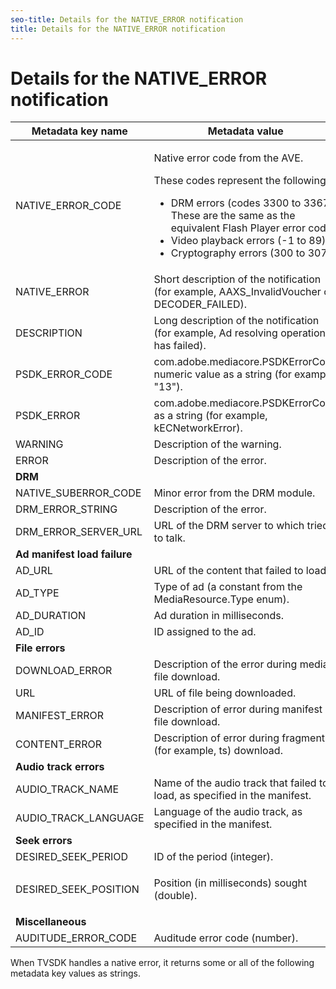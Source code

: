 ```yaml
---
seo-title: Details for the NATIVE_ERROR notification
title: Details for the NATIVE_ERROR notification
---
```


# Details for the NATIVE_ERROR notification

<table id="table_7F713B7A56024D8DA3C84E449D09CC91"> 
 <tgroup cols="2"> 
  <colspec colnum="1" colname="col1" colwidth="1.00*" /> 
  <colspec colnum="2" colname="col2" colwidth="2.27*" /> 
  <thead> 
   <tr> 
    <th colname="col1" class="entry">Metadata key name </th> 
    <th colname="col2" class="entry">Metadata value </th> 
   </tr> 
  </thead> 
  <tbody> 
   <tr> 
    <td colname="col1"><span class="codeph">NATIVE_ERROR_CODE</span> </td> 
    <td colname="col2"> <p>Native error code from the AVE. </p> <p>These codes represent the following: 
      <ul id="ul_1F33D523DDFE4CE8B4F0DC279FF7E4F8"> 
       <li id="li_07A2D9BEE6364935A61EF3BD4AB6DE27">DRM errors (codes 3300 to 3367). These are the same as the equivalent Flash Player error codes </li> 
       <li id="li_433BA22DE3504AEEB623598BB4F939FA">Video playback errors (-1 to 89) </li> 
       <li id="li_B347CB151DB94DE0A1DDEB1B33D2DABA">Cryptography errors (300 to 307) </li> 
      </ul> </p> </td> 
   </tr> 
   <tr> 
    <td colname="col1"><span class="codeph">NATIVE_ERROR</span> </td> 
    <td colname="col2">Short description of the notification (for example, <span class="codeph"> AAXS_InvalidVoucher</span> or <span class="codeph">DECODER_FAILED</span>). </td> 
   </tr> 
   <tr> 
    <td colname="col1"><span class="codeph">DESCRIPTION</span> </td> 
    <td colname="col2">Long description of the notification (for example, Ad resolving operation has failed). </td> 
   </tr> 
   <tr> 
    <td colname="col1"><span class="codeph">PSDK_ERROR_CODE</span> </td> 
    <td colname="col2"><span class="codeph">com.adobe.mediacore.PSDKErrorCode</span> numeric value as a string (for example, "13"). </td> 
   </tr> 
   <tr> 
    <td colname="col1"><span class="codeph">PSDK_ERROR</span> </td> 
    <td colname="col2"><span class="codeph">com.adobe.mediacore.PSDKErrorCode</span> as a string (for example, <span class="codeph">kECNetworkError</span>). </td> 
   </tr> 
   <tr> 
    <td colname="col1"><span class="codeph">WARNING</span> </td> 
    <td colname="col2">Description of the warning. </td> 
   </tr> 
   <tr> 
    <td colname="col1"><span class="codeph">ERROR</span> </td> 
    <td colname="col2">Description of the error. </td> 
   </tr> 
   <tr> 
    <td colname="col1"><b>DRM</b> </td> 
    <td colname="col2"></td> 
   </tr> 
   <tr> 
    <td colname="col1"><span class="codeph">NATIVE_SUBERROR_CODE</span> </td> 
    <td colname="col2">Minor error from the DRM module. </td> 
   </tr> 
   <tr> 
    <td colname="col1"><span class="codeph">DRM_ERROR_STRING</span> </td> 
    <td colname="col2">Description of the error. </td> 
   </tr> 
   <tr> 
    <td colname="col1"><span class="codeph">DRM_ERROR_SERVER_URL</span> </td> 
    <td colname="col2">URL of the DRM server to which 
     <ph conkeyref="phrases/primetime-sdk-name" /> tried to talk. </td> 
   </tr> 
   <tr> 
    <td colname="col1"><b>Ad manifest load failure</b> </td> 
    <td colname="col2"></td> 
   </tr> 
   <tr> 
    <td colname="col1"><span class="codeph">AD_URL</span> </td> 
    <td colname="col2">URL of the content that failed to load. </td> 
   </tr> 
   <tr> 
    <td colname="col1"><span class="codeph">AD_TYPE</span> </td> 
    <td colname="col2">Type of ad (a constant from the <span class="codeph">MediaResource.Type</span> enum). </td> 
   </tr> 
   <tr> 
    <td colname="col1"><span class="codeph">AD_DURATION</span> </td> 
    <td colname="col2">Ad duration in milliseconds. </td> 
   </tr> 
   <tr> 
    <td colname="col1"><span class="codeph">AD_ID</span> </td> 
    <td colname="col2">ID assigned to the ad. </td> 
   </tr> 
   <tr> 
    <td colname="col1"><b>File errors</b> </td> 
    <td colname="col2"></td> 
   </tr> 
   <tr> 
    <td colname="col1"><span class="codeph">DOWNLOAD_ERROR</span> </td> 
    <td colname="col2">Description of the error during media file download. </td> 
   </tr> 
   <tr> 
    <td colname="col1"><span class="codeph">URL</span> </td> 
    <td colname="col2">URL of file being downloaded. </td> 
   </tr> 
   <tr> 
    <td colname="col1"><span class="codeph">MANIFEST_ERROR</span> </td> 
    <td colname="col2">Description of error during manifest file download. </td> 
   </tr> 
   <tr> 
    <td colname="col1"><span class="codeph">CONTENT_ERROR</span> </td> 
    <td colname="col2">Description of error during fragment (for example, <span class="codeph">ts</span>) download. </td> 
   </tr> 
   <tr> 
    <td colname="col1"><b>Audio track errors</b> </td> 
    <td colname="col2"></td> 
   </tr> 
   <tr> 
    <td colname="col1"><span class="codeph">AUDIO_TRACK_NAME</span> </td> 
    <td colname="col2">Name of the audio track that failed to load, as specified in the manifest. </td> 
   </tr> 
   <tr> 
    <td colname="col1"><span class="codeph">AUDIO_TRACK_LANGUAGE</span> </td> 
    <td colname="col2">Language of the audio track, as specified in the manifest. </td> 
   </tr> 
   <tr> 
    <td colname="col1"><b>Seek errors</b> </td> 
    <td colname="col2"></td> 
   </tr> 
   <tr> 
    <td colname="col1"><span class="codeph">DESIRED_SEEK_PERIOD</span> </td> 
    <td colname="col2">ID of the period (integer). </td> 
   </tr> 
   <tr> 
    <td colname="col1"><span class="codeph">DESIRED_SEEK_POSITION</span> </td> 
    <td colname="col2"> <p>Position (in milliseconds) sought (double). </p> </td> 
   </tr> 
   <tr> 
    <td colname="col1"><b>Miscellaneous</b> </td> 
    <td colname="col2"></td> 
   </tr> 
   <tr> 
    <td colname="col1"><span class="codeph">AUDITUDE_ERROR_CODE</span> </td> 
    <td colname="col2">Auditude error code (number). </td> 
   </tr> 
  </tbody> 
 </tgroup> 
</table>

When TVSDK handles a native error, it returns some or all of the following metadata key values as strings.

